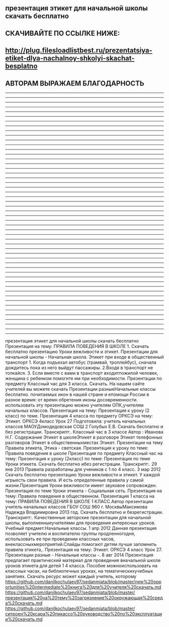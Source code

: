 презентация этикет для начальной школы скачать бесплатно
--------------------------------------------------
СКАЧИВАЙТЕ ПО ССЫЛКЕ НИЖЕ:
--------------------------------------------------
http://plug.filesloadlistbest.ru/prezentatsiya-etiket-dlya-nachalnoy-shkolyi-skachat-besplatno
--------------------------------------------------
АВТОРАМ ВЫРАЖАЕМ БЛАГОДАРНОСТЬ
--------------------------------------------------
--------------------------------------------------
--------------------------------------------------
--------------------------------------------------
--------------------------------------------------
--------------------------------------------------
--------------------------------------------------
--------------------------------------------------
--------------------------------------------------
--------------------------------------------------
--------------------------------------------------
--------------------------------------------------
--------------------------------------------------
--------------------------------------------------
--------------------------------------------------
--------------------------------------------------
--------------------------------------------------
--------------------------------------------------
--------------------------------------------------
--------------------------------------------------
--------------------------------------------------
--------------------------------------------------
--------------------------------------------------
--------------------------------------------------
--------------------------------------------------
--------------------------------------------------
--------------------------------------------------
--------------------------------------------------
--------------------------------------------------
--------------------------------------------------
--------------------------------------------------
--------------------------------------------------
--------------------------------------------------
--------------------------------------------------
--------------------------------------------------
--------------------------------------------------
--------------------------------------------------
--------------------------------------------------
--------------------------------------------------
--------------------------------------------------
--------------------------------------------------
--------------------------------------------------
--------------------------------------------------
--------------------------------------------------
--------------------------------------------------
--------------------------------------------------
--------------------------------------------------
--------------------------------------------------
--------------------------------------------------
--------------------------------------------------
--------------------------------------------------
--------------------------------------------------
--------------------------------------------------
презентация этикет для начальной школы скачать бесплатно Презентация на тему: ПРАВИЛА ПОВЕДЕНИЯ В ШКОЛЕ 1. Скачать бесплатно презентацию Уроки вежливости и этикет. Презентации для начальной школы - Начальная школа. Этикет при входе в общественный транспорт 1. Когда подъехал автобус (трамвай, троллейбус), сначала дождитесь пока из него выйдут пассажиры. 2.Входя в транспорт не толкайся. 3. Если вместе с вами в транспорт входитпожилой человек, женщина с ребенком  помогите им при необходимости. Презентации по предмету Классный час для 3 класса. Скачать. На нашем сайте учителей вы можете скачать Презентации разныеНачальные классы бесплатно.  почитаемых икон в нашей стране и епомощи России в разное время: от времн обретения иконы досовременности. использовать эту презентацию можно учителям ОПК,учителям начальных классов. Презентация на тему: Презентация к уроку (2 класс) по теме. Презентация 4 класса по предмету ОРКСЭ на тему: Этикет. ОРКСЭ 4класс Урок 27 Подготовила: учитель начальных классов МАОУДомодедовская СОШ 2 Голубых Е.В. Скачать бесплатно и без регистрации. Транскрипт:. Классный час в 3 классе Автор : Иванова Н.Г. Содержание Этикет в школеЭтикет в разговоре Этикет телефонных разговоров Этикет в общественныхместах Этикет. Презентации на тему Правила этикета, Этика - светская. Презентация к уроку по теме: Правила поведения в школе
Презентация по предмету Классный час на тему: Презентация к уроку (2класс) по теме: Презентация по теме Уроки этикета. Скачать бесплатно ибез регистрации.  Транскрипт:. 29 янв 2013  Правила разработаны для учеников с 1 по 4 класс. 3 мар 2012  Скачать бесплатно презентацию Уроки вежливости и этикет. У каждой игрыесть свои правила. И есть определенные правила у самой жизни.Презентация Уроки вежливости имеет звуковое сопровожден. Презентация по теме Уроки этикета - Социальная сеть. Презентация на тему: Правила поведения в общественном. Презентация 1 класса на тему: ПРАВИЛА ПОВЕДЕНИЯ В ШКОЛЕ 1 КЛАСС.Автор презентации учитель начальных классов ГБОУ СОШ 960 г. МосквыМаксимова Надежда Владимировна 2013 год. Скачать бесплатно и безрегистрации.  Транскрипт:. Качественные авторские презентации для начальной школы, выполненныеучителями для проведения интересных уроков. Учебный предмет:Начальные классы. 1 апр 2012  Данная презентация позволяет учителю и воспитателю группы продленногодня, использовать ее при проведении классных часов, внеклассныхмероприятий.Слайды помогают детям лучше запомнить правила этикета,. Презентация на тему: Этикет. ОРКСЭ 4 класс Урок 27. Презентации разные - Начальные классы  -. 8 авг 2014  Презентация предлагает практический материал для проведения вначальной школе уроков этикета для детей 1  4 класса. Пособие можноиспользовать на классных часах, на библиотечных уроках, на тематическихучебных занятиях. Скачать ресурс может каждый учитель, которому
https://github.com/danilkochulaev97/sedanmiata/blob/master/new%20opportunities%20intermediate%20книга%20для%20учителя%20скачать.md
https://github.com/danilkochulaev97/sedanmiata/blob/master/презентация%20на%20тему%20загрязнение%20окружающая%20среда%20скачать.md
https://github.com/danilkochulaev97/sedanmiata/blob/master/ситроен%20ксара%20пикассо%20руководство%20по%20эксплуатации%20скачать.md